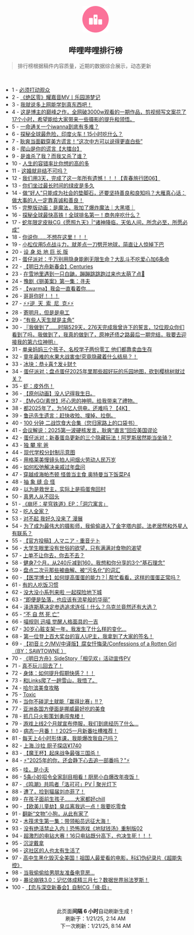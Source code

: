 <div align="center">
    <img src="./assets/icon_rank.png" alt="logo" />
    <h2>哔哩哔哩排行榜</h>
</div>

> 排行榜根据稿件内容质量，近期的数据综合展示，动态更新

<br />

<ul><li><span>1 - <a href=https://www.bilibili.com/BV1tvwPepE86 target=_blank>必须打动观众</a></span></li><li><span>2 - <a href=https://www.bilibili.com/BV1uQwqeDEXK target=_blank>《绝区零》耀嘉音MV丨乐园游梦记</a></span></li><li><span>3 - <a href=https://www.bilibili.com/BV1SAwGejEeo target=_blank>我就说多上网能学到真东西吧！</a></span></li><li><span>4 - <a href=https://www.bilibili.com/BV19PcderEUv target=_blank>这是博主的巅峰之作，全网破3000w观看的一期作品，剪视频写文案花了17个小时，希望能给大家带来一些摄影的提升和领悟。</a></span></li><li><span>5 - <a href=https://www.bilibili.com/BV1p5cfeaEia target=_blank>一命通关一个iwanna到底有多难？</a></span></li><li><span>6 - <a href=https://www.bilibili.com/BV196wAeFEV8 target=_blank>探秘全球最危险，印度火车！15小时吃什么？</a></span></li><li><span>7 - <a href=https://www.bilibili.com/BV1JBcdeEEHU target=_blank>耿爽当面戳穿美方谎言！“这次中方可以说得更直白些”</a></span></li><li><span>8 - <a href=https://www.bilibili.com/BV1CfwceuEpG target=_blank>爬山是你的谎言【大擂台】</a></span></li><li><span>9 - <a href=https://www.bilibili.com/BV1VQwTeuEL5 target=_blank>是谁杀了我？而我又杀了谁？</a></span></li><li><span>10 - <a href=https://www.bilibili.com/BV1mPwMeFEPX target=_blank>人生的容错率比你想的高的多</a></span></li><li><span>11 - <a href=https://www.bilibili.com/BV1fhwAeKEJu target=_blank>这婚就非结不可吗？</a></span></li><li><span>12 - <a href=https://www.bilibili.com/BV1KvwVe5Ejm target=_blank>我们用3天，完成了这一年所有遗憾！！！【青春旅行团06】</a></span></li><li><span>13 - <a href=https://www.bilibili.com/BV1zNwweNEvV target=_blank>你们坐过最长时间的绿皮是多久</a></span></li><li><span>14 - <a href=https://www.bilibili.com/BV11owAeEEqo target=_blank>做“好人”只能成为社会的垫脚石，还要坚持善良和良知吗？大雁真心话：做大事的人一定靠真诚和善良！</a></span></li><li><span>15 - <a href=https://www.bilibili.com/BV1T9wAeHEZ7 target=_blank>完整版动画：是魔法，我加了爆炸魔法｜大黑塔｜</a></span></li><li><span>16 - <a href=https://www.bilibili.com/BV1xpcdebECB target=_blank>探秘全球最快高铁！全球排名第一！商务座吃什么？</a></span></li><li><span>17 - <a href=https://www.bilibili.com/BV1drwzeNEX7 target=_blank>蛇年限定皮肤CG《愿照九天》|“诸神降临，天佑人间，所念必至，所愿必成”</a></span></li><li><span>18 - <a href=https://www.bilibili.com/BV1zdw6eyExk target=_blank>你说你……不想在这里！！！</a></span></li><li><span>19 - <a href=https://www.bilibili.com/BV1X6wceHENs target=_blank>小松仅用5点战斗力，就差点一刀劈开地球，简直让人惊掉下巴</a></span></li><li><span>20 - <a href=https://www.bilibili.com/BV1bbwweUE8T target=_blank>设&nbsp;身&nbsp;处&nbsp;地&nbsp;巨&nbsp;长&nbsp;版</a></span></li><li><span>21 - <a href=https://www.bilibili.com/BV1B9wBeMESf target=_blank>蛋仔派对：千万别用隐身能刷无限生命？大乱斗不吃爱心加6条命</a></span></li><li><span>22 - <a href=https://www.bilibili.com/BV1FYwTeHEQv target=_blank>【明日方舟新春会】Centuries</a></span></li><li><span>23 - <a href=https://www.bilibili.com/BV1YbwKeNEh7 target=_blank>在雪地里遇到一只白鼬，蹦蹦跳跳跑过来也太萌了点🥰</a></span></li><li><span>24 - <a href=https://www.bilibili.com/BV1MYwVe1EL1 target=_blank>豫剧《铡美案》第一集：寻夫</a></span></li><li><span>25 - <a href=https://www.bilibili.com/BV177wLeeENe target=_blank>【warma】我会一直看着你……</a></span></li><li><span>26 - <a href=https://www.bilibili.com/BV1S2wce7EeP target=_blank>哥哥你好！！！</a></span></li><li><span>27 - <a href=https://www.bilibili.com/BV1H1wVeqEtu target=_blank>⚡️⚡️逆&nbsp;&nbsp;天&nbsp;&nbsp;索&nbsp;&nbsp;尼&nbsp;&nbsp;克⚡️⚡️</a></span></li><li><span>28 - <a href=https://www.bilibili.com/BV1DhcRePEGx target=_blank>寄明月，但是是电工</a></span></li><li><span>29 - <a href=https://www.bilibili.com/BV1D3wje4Epn target=_blank>“有些人天生就是主角“</a></span></li><li><span>30 - <a href=https://www.bilibili.com/BV1jTwne2Ecm target=_blank>『我做到了……时隔529天，276天完成我曾许下的誓言，12位观众你们看到了吗，我做到了，我真的做到了，原神还债之路最后一期完结，我要去迎接我的第六位神明』</a></span></li><li><span>31 - <a href=https://www.bilibili.com/BV1G3wreeEzS target=_blank>单亲妈妈三个孩子、名校学子两份零工&nbsp;他们都靠卖血生存</a></span></li><li><span>32 - <a href=https://www.bilibili.com/BV1GRcZeLE6q target=_blank>童年最难的水果大战害虫!究竟隐藏着什么结局？！</a></span></li><li><span>33 - <a href=https://www.bilibili.com/BV1eKcdegEqa target=_blank>冰块：恭↓喜↑发↓财↑</a></span></li><li><span>34 - <a href=https://www.bilibili.com/BV1u6cfeyEbN target=_blank>蛋仔派对；盘点蛋仔2025年里那些超好玩的乐园地图，砍到樱桃树就过关？</a></span></li><li><span>35 - <a href=https://www.bilibili.com/BV1B7wKekEw8 target=_blank>虾：皮外伤！</a></span></li><li><span>36 - <a href=https://www.bilibili.com/BV1q1wneSEaw target=_blank>【原创动画】没人记得我生日。</a></span></li><li><span>37 - <a href=https://www.bilibili.com/BV1odwVefE8U target=_blank>【MyGO/素世】坏心思的神明，给我带来了禮物。</a></span></li><li><span>38 - <a href=https://www.bilibili.com/BV1VkwqeoE1u target=_blank>都2025年了，为14亿人供电，还难吗？【4K】</a></span></li><li><span>39 - <a href=https://www.bilibili.com/BV1SFcweyEVj target=_blank>鲁迅先生遗言：赶快收殓、埋掉、拉倒。</a></span></li><li><span>40 - <a href=https://www.bilibili.com/BV1dWwKeBEAB target=_blank>100&nbsp;分钟&nbsp;二战饮食大合集（您归家路上的口袋书）</a></span></li><li><span>41 - <a href=https://www.bilibili.com/BV1PHwAeVEGk target=_blank>会议解说：2025第一波硬核发言，耿爽“直言”回应美国谬论</a></span></li><li><span>42 - <a href=https://www.bilibili.com/BV1HywweBEmB target=_blank>蛋仔派对：新春蛋岛更新的三个隐藏玩法！阿罗斯居然能当坐骑？</a></span></li><li><span>43 - <a href=https://www.bilibili.com/BV1ztwGeFE9v target=_blank>独&nbsp;攀&nbsp;牢&nbsp;爸</a></span></li><li><span>44 - <a href=https://www.bilibili.com/BV1ojcReCEqP target=_blank>现代学校分封制示意图</a></span></li><li><span>45 - <a href=https://www.bilibili.com/BV1ijr6YUEfB target=_blank>用格莱美慢镜头拍人间烟火劳动人民万岁</a></span></li><li><span>46 - <a href=https://www.bilibili.com/BV1NvwVe5E36 target=_blank>如何松弛解决亲戚过年盘问</a></span></li><li><span>47 - <a href=https://www.bilibili.com/BV1Smwce2EsZ target=_blank>穿越成海帕杰顿&nbsp;怪兽当主食&nbsp;奥特曼当下饭菜P4</a></span></li><li><span>48 - <a href=https://www.bilibili.com/BV17XwweAEDC target=_blank>抽&nbsp;象&nbsp;缝&nbsp;合&nbsp;怪</a></span></li><li><span>49 - <a href=https://www.bilibili.com/BV1PJwAeyEX2 target=_blank>以为是救世主，实际上是捣蛋鬼回村</a></span></li><li><span>50 - <a href=https://www.bilibili.com/BV1cRwJeREsA target=_blank>真男人从不回头</a></span></li><li><span>51 - <a href=https://www.bilibili.com/BV1XxcReqEtf target=_blank>《崩坏：星穹铁道》EP：「洞穴寓言」</a></span></li><li><span>52 - <a href=https://www.bilibili.com/BV17uczePEEP target=_blank>吃人全家？</a></span></li><li><span>53 - <a href=https://www.bilibili.com/BV1VZwwefERC target=_blank>对不起&nbsp;我好久没来了&nbsp;漫展</a></span></li><li><span>54 - <a href=https://www.bilibili.com/BV19DwEeBEDD target=_blank>为了成为最伟大的摄影师，我偷偷进入了金字塔内部，法老居然和外星人有联系？</a></span></li><li><span>55 - <a href=https://www.bilibili.com/BV1wbwze5EwH target=_blank>【官方投稿】人マニア&nbsp;-&nbsp;重音テト</a></span></li><li><span>56 - <a href=https://www.bilibili.com/BV1YEwwexEib target=_blank>大学生眼里没有世俗的欲望，只有满满对食物的渴望</a></span></li><li><span>57 - <a href=https://www.bilibili.com/BV1xpwzeEEuh target=_blank>上单不让你去，你去不去？</a></span></li><li><span>58 - <a href=https://www.bilibili.com/BV1G8coeCECp target=_blank>健身7个月，从240斤减到160，我想和你分享的3个“基石理念”</a></span></li><li><span>59 - <a href=https://www.bilibili.com/BV1FgcReUEbD target=_blank>盘点二次元那些被曲解、被“污名化”的词汇</a></span></li><li><span>60 - <a href=https://www.bilibili.com/BV1sBwwekEPr target=_blank>【医学博士】如何提高蛋蛋的能力？|&nbsp;帮忙看看，这样的蛋蛋正常吗？</a></span></li><li><span>61 - <a href=https://www.bilibili.com/BV1BgwPezEUr target=_blank>有的人吃饭习惯</a></span></li><li><span>62 - <a href=https://www.bilibili.com/BV17LcReLEUY target=_blank>没大没小系列来啦&nbsp;一起探险地下城</a></span></li><li><span>63 - <a href=https://www.bilibili.com/BV1U2wce7Eu5 target=_blank>“即便是坠落，也应该有流星般的华丽”</a></span></li><li><span>64 - <a href=https://www.bilibili.com/BV1xLwAe7ERP target=_blank>泽连斯基决定参选追求连任！什么？乌克兰竟然还有大选？</a></span></li><li><span>65 - <a href=https://www.bilibili.com/BV14JcdehEf4 target=_blank>“不&nbsp;自&nbsp;然&nbsp;死&nbsp;亡”</a></span></li><li><span>66 - <a href=https://www.bilibili.com/BV1Qqcfe1EdC target=_blank>喵规则&nbsp;迅喵&nbsp;觉醒人格面具的一吉</a></span></li><li><span>67 - <a href=https://www.bilibili.com/BV1GAwqeWEjx target=_blank>30岁心脏支架一年，我发生了什么样的变化…</a></span></li><li><span>68 - <a href=https://www.bilibili.com/BV1q7wKekEck target=_blank>第一位登上百大奖台的盲人UP主，我拿到了大家的签名！</a></span></li><li><span>69 - <a href=https://www.bilibili.com/BV1HEcfefEKD target=_blank>【初音ミク/MV/中译版】腐女忏悔录/Confessions&nbsp;of&nbsp;a&nbsp;Rotten&nbsp;Girl（BY：SAWTOWNE&nbsp;）</a></span></li><li><span>70 - <a href=https://www.bilibili.com/BV1KowAeJEei target=_blank>《明日方舟》SideStory「相见欢」活动宣传PV</a></span></li><li><span>71 - <a href=https://www.bilibili.com/BV1gJwneBE3p target=_blank>真不玩儿回去了！</a></span></li><li><span>72 - <a href=https://www.bilibili.com/BV12rcRe4EFR target=_blank>身体：如何提升假期快感？！！</a></span></li><li><span>73 - <a href=https://www.bilibili.com/BV1fQwme8Eqt target=_blank>和Links爬了一趟雪山，我悟了。</a></span></li><li><span>74 - <a href=https://www.bilibili.com/BV1JLcReLEMh target=_blank>哈尔滨美食攻略</a></span></li><li><span>75 - <a href=https://www.bilibili.com/BV1i3wwecEkq target=_blank>Toxic</a></span></li><li><span>76 - <a href=https://www.bilibili.com/BV1LDwFedEFz target=_blank>当你不碰泥土就能「赢得比赛」!!？</a></span></li><li><span>77 - <a href=https://www.bilibili.com/BV1uEwrefEwD target=_blank>亚洲各国方便面是挪威最好吃的美食</a></span></li><li><span>78 - <a href=https://www.bilibili.com/BV1CQcoetEpp target=_blank>抓几只火影策划勇闯鬼楼！</a></span></li><li><span>79 - <a href=https://www.bilibili.com/BV1YTcdezEUQ target=_blank>游戏上线2个月就宣布停服，我们到底经历了什么...</a></span></li><li><span>80 - <a href=https://www.bilibili.com/BV1JRw6eLESY target=_blank>病态一月番！！2025一月新番吐槽推荐！</a></span></li><li><span>81 - <a href=https://www.bilibili.com/BV1NJwAeyELw target=_blank>每天上4小时形体课，我能爆改我自己吗？</a></span></li><li><span>82 - <a href=https://www.bilibili.com/BV1guwqeJEJL target=_blank>上海.沙拉&nbsp;厨子探店¥1740</a></span></li><li><span>83 - <a href=https://www.bilibili.com/BV1ohwcetEuD target=_blank>【魔王杯】起床战争最强三国杀！</a></span></li><li><span>84 - <a href=https://www.bilibili.com/BV1iiw5eaEiV target=_blank>⚡️&quot;2025年的你，还会静下心去追一部番吗？&quot;⚡️</a></span></li><li><span>85 - <a href=https://www.bilibili.com/BV1ruwBeME5y target=_blank>哇，是小夫</a></span></li><li><span>86 - <a href=https://www.bilibili.com/BV1EiwNerE7T target=_blank>5条小妙招令全家刮目相看！厨房小白爆改年夜饭！</a></span></li><li><span>87 - <a href=https://www.bilibili.com/BV1W9wke9EbX target=_blank>《鸣潮》共鸣者「洛可可」PV&nbsp;|&nbsp;聚光灯下</a></span></li><li><span>88 - <a href=https://www.bilibili.com/BV1XVwnerEs2 target=_blank>遭了，捡到猫届刘亦菲了！</a></span></li><li><span>89 - <a href=https://www.bilibili.com/BV1wUwLeVEsA target=_blank>在孩子面前生孩子.......大家都好chill</a></span></li><li><span>90 - <a href=https://www.bilibili.com/BV1dLwPeKERS target=_blank>【欧美儿童劫】臭瓜离我远一点！我要吃零食</a></span></li><li><span>91 - <a href=https://www.bilibili.com/BV1GcwAeoEcS target=_blank>翻新“文物”小狗，从此有家了</a></span></li><li><span>92 - <a href=https://www.bilibili.com/BV1rNwweNExi target=_blank>木筏求生第一集：带领船员远征大海！</a></span></li><li><span>93 - <a href=https://www.bilibili.com/BV1Wfw5e2EXx target=_blank>没有绝活禁止入内丨恐怖游戏《地狱钱汤》重制版02</a></span></li><li><span>94 - <a href=https://www.bilibili.com/BV1UPcBemEpd target=_blank>超激烈的电钻大赛！16只电钻既分高下，也决生死！！！</a></span></li><li><span>95 - <a href=https://www.bilibili.com/BV1pDcReHEVQ target=_blank>沉淀戴拿</a></span></li><li><span>96 - <a href=https://www.bilibili.com/BV1ktwje1Ek9 target=_blank>这社区的人也太有生活了</a></span></li><li><span>97 - <a href=https://www.bilibili.com/BV1zGwPeMEby target=_blank>高中生黑化毁灭全美国！祖国人最爱看的电影，科幻伪纪录片《超能失控》</a></span></li><li><span>98 - <a href=https://www.bilibili.com/BV1yWCvYxERW target=_blank>当我偷偷给男朋友准备电竞房…</a></span></li><li><span>99 - <a href=https://www.bilibili.com/BV1ZhwAeKE4t target=_blank>暴论崩铁3.0：记忆体成精三月七？数据世界翁法罗斯！</a></span></li><li><span>100 - <a href=https://www.bilibili.com/BV1SicoeBEuf target=_blank>【恋与深空新春会】自制CG「缘·启」</a></span></li></ul>

<br />

<p align=center>此页面<strong>间隔 6 小时</strong>自动刷新生成！<br>刷新于：1/21/25, 2:14 AM<br>下一次刷新：1/21/25, 8:14 AM</p>
